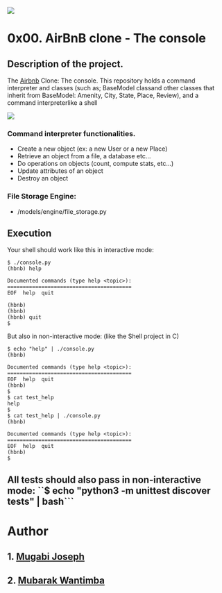 ![](https://github.com/bdbaraban/AirBnB_clone_v2/blob/master/assets/hbnb_logo.png)
# 0x00. AirBnB clone - The console
## Description of the project.
The [Airbnb](https://www.airbnb.com/) Clone: The console. This repository holds a command interpreter and classes (such as; BaseModel classand other classes that inherit from BaseModel: Amenity, City, State, Place, Review), and a command interpreterlike a shell

![](https://github.com/bdbaraban/AirBnB_clone_v2/blob/master/assets/hbnb_stack.png)
### Command interpreter functionalities.
* Create a new object (ex: a new User or a new Place)
* Retrieve an object from a file, a database etc…
* Do operations on objects (count, compute stats, etc…)
* Update attributes of an object
* Destroy an object

### File Storage Engine:
* /models/engine/file_storage.py

## Execution
Your shell should work like this in interactive mode:
```
$ ./console.py
(hbnb) help

Documented commands (type help <topic>):
========================================
EOF  help  quit

(hbnb) 
(hbnb) 
(hbnb) quit
$
```
But also in non-interactive mode: (like the Shell project in C)
```
$ echo "help" | ./console.py
(hbnb)

Documented commands (type help <topic>):
========================================
EOF  help  quit
(hbnb) 
$
$ cat test_help
help
$
$ cat test_help | ./console.py
(hbnb)

Documented commands (type help <topic>):
========================================
EOF  help  quit
(hbnb) 
$
```
All tests should also pass in non-interactive mode: 
``$ echo "python3 -m unittest discover tests" | bash```
---
# Author
## 1. [Mugabi Joseph](https://twitter.com/joseph_mugabi "@twitter.com")
## 2. [Mubarak Wantimba](https://github.com/vantsmoubaraq "@github.com")
